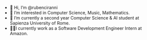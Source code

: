 - 👋 Hi, I’m @rubenciranni
- 👀 I’m interested in Computer Science, Music, Mathematics.
- 🌱 I’m currently a second year Computer Science & AI student at Sapienza University of Rome.
- 👨‍💻I currently work as a Software Development Engineer Intern at Amazon.


<!---
rubenciranni/rubenciranni is a ✨ special ✨ repository because its `README.md` (this file) appears on your GitHub profile.
You can click the Preview link to take a look at your changes.
--->

